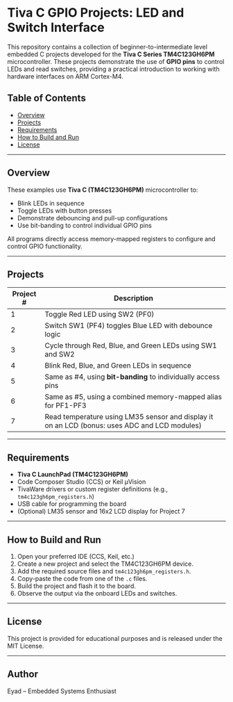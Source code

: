 # Tiva C GPIO Projects: LED and Switch Interface 

This repository contains a collection of beginner-to-intermediate level embedded C projects developed for the **Tiva C Series TM4C123GH6PM** microcontroller. These projects demonstrate the use of **GPIO pins** to control LEDs and read switches, providing a practical introduction to working with hardware interfaces on ARM Cortex-M4.

## Table of Contents

- [Overview](#overview)
- [Projects](#projects)
- [Requirements](#requirements)
- [How to Build and Run](#how-to-build-and-run)
- [License](#license)

---

## Overview

These examples use **Tiva C (TM4C123GH6PM)** microcontroller to:

- Blink LEDs in sequence
- Toggle LEDs with button presses
- Demonstrate debouncing and pull-up configurations
- Use bit-banding to control individual GPIO pins

All programs directly access memory-mapped registers to configure and control GPIO functionality.

---

## Projects

| Project # | Description |
|----------|-------------|
| 1 | Toggle Red LED using SW2 (PF0) |
| 2 | Switch SW1 (PF4) toggles Blue LED with debounce logic |
| 3 | Cycle through Red, Blue, and Green LEDs using SW1 and SW2 |
| 4 | Blink Red, Blue, and Green LEDs in sequence |
| 5 | Same as #4, using **bit-banding** to individually access pins |
| 6 | Same as #5, using a combined memory-mapped alias for PF1-PF3 |
| 7 | Read temperature using LM35 sensor and display it on an LCD (bonus: uses ADC and LCD modules) |

---

## Requirements

- **Tiva C LaunchPad (TM4C123GH6PM)**
- Code Composer Studio (CCS) or Keil µVision
- TivaWare drivers or custom register definitions (e.g., `tm4c123gh6pm_registers.h`)
- USB cable for programming the board
- (Optional) LM35 sensor and 16x2 LCD display for Project 7

---

## How to Build and Run

1. Open your preferred IDE (CCS, Keil, etc.)
2. Create a new project and select the TM4C123GH6PM device.
3. Add the required source files and `tm4c123gh6pm_registers.h`.
4. Copy-paste the code from one of the `.c` files.
5. Build the project and flash it to the board.
6. Observe the output via the onboard LEDs and switches.

---

## License

This project is provided for educational purposes and is released under the MIT License.

---

## Author

Eyad – Embedded Systems Enthusiast
